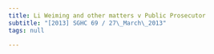 ```yaml
---
title: Li Weiming and other matters v Public Prosecutor
subtitle: "[2013] SGHC 69 / 27\_March\_2013"
tags: null

---
```


